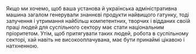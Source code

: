Якщо ми хочемо, щоб ваша установа й українська адміністративна машина загалом генерували знаннєві продукти найвищого гатунку, тоді залучення і утримання найбільш компетентних, творчих і відданих своїй праці людей для суспільного сектору має стати національним пріоритетом. Утім, щоб притягувати таких людей, робота в суспільному секторі, хай навіть не високооплачувана, має бути принаймі цікавою і натхненною.